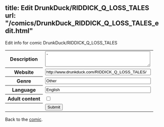 title: Edit DrunkDuck/RIDDICK_Q_LOSS_TALES
url: "/comics/DrunkDuck_RIDDICK_Q_LOSS_TALES_edit.html"
---
Edit info for comic DrunkDuck/RIDDICK_Q_LOSS_TALES

<form name="comic" action="http://gaepostmail.appspot.com/comic/" method="post">
<table class="comicinfo">
<tr>
<th>Description</th><td><textarea name="description" cols="40" rows="3">-</textarea></td>
</tr>
<tr>
<th>Website</th><td><input type="text" name="url" value="http://www.drunkduck.com/RIDDICK_Q_LOSS_TALES/" size="40"/></td>
</tr>
<tr>
<th>Genre</th><td><input type="text" name="genre" value="Other" size="40"/></td>
</tr>
<tr>
<th>Language</th><td><input type="text" name="language" value="English" size="40"/></td>
</tr>
<tr>
<th>Adult content</th><td><input type="checkbox" name="adult" value="adult" /></td>
</tr>
<tr>
<th></th><td>
<input type="hidden" name="comic" value="DrunkDuck_RIDDICK_Q_LOSS_TALES" />
<input type="submit" name="submit" value="Submit" />
</td>
</tr>
</table>
</form>

Back to the [comic](DrunkDuck_RIDDICK_Q_LOSS_TALES.html).
